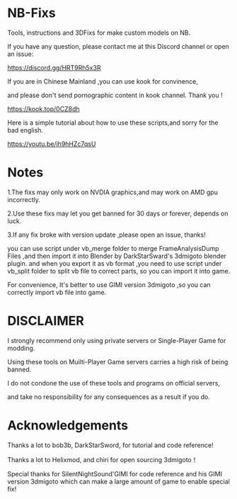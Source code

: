 # NB-Fixs
Tools, instructions and 3DFixs for make custom models on NB.

If you have any question, please contact me at this Discord channel or open an issue: 

https://discord.gg/HRT9Rh5x3R

If you are in Chinese Mainland ,you can use kook for convinence,

and please don't send pornographic content in kook channel. Thank you !

https://kook.top/0CZ8dh

Here is a simple tutorial about how to use these scripts,and sorry for the bad english.

https://youtu.be/jh9hHZc7qsU

# Notes
1.The fixs may only work on NVDIA graphics,and may work on AMD gpu incorrectly.

2.Use these fixs may let you get banned for 30 days or forever, depends on luck.

3.If any fix broke with version update ,please open an issue, thanks!

you can use script under vb_merge folder to merge FrameAnalysisDump Files ,and then import it into Blender by DarkStarSward's 3dmigoto blender plugin.
and when you export it as vb format ,you need to use script under vb_split folder to split vb file to correct parts, so you can import it into game.

For convenience,  It's better to use GIMI version 3dmigoto ,so you can correctly import vb file into game.

# DISCLAIMER
I strongly recommend only using private servers or Single-Player Game for modding. 

Using these tools on Muilti-Player Game servers carries a high risk of being banned. 

I do not condone the use of these tools and programs on official servers, 

and take no responsibility for any consequences as a result if you do.

# Acknowledgements
Thanks a lot to bob3b, DarkStarSword, for tutorial and code reference!

Thanks a lot to Helixmod, and chiri for open sourcing 3dmigoto！

Special thanks for SilentNightSound'GIMI for code reference and his GIMI version 3dmigoto
which can make a large amount of game to enable special fix!
